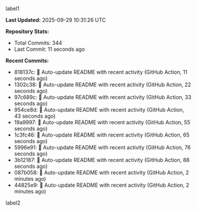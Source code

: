 
label1 
<!-- ACTIVITY_START -->
**Last Updated:** 2025-09-29 10:31:26 UTC

**Repository Stats:**
- Total Commits: 344
- Last Commit: 11 seconds ago

**Recent Commits:**
- 818137c: 🤖 Auto-update README with recent activity (GitHub Action, 11 seconds ago)
- 1302c38: 🤖 Auto-update README with recent activity (GitHub Action, 22 seconds ago)
- 97c689c: 🤖 Auto-update README with recent activity (GitHub Action, 33 seconds ago)
- 954ce8d: 🤖 Auto-update README with recent activity (GitHub Action, 43 seconds ago)
- 19a9997: 🤖 Auto-update README with recent activity (GitHub Action, 55 seconds ago)
- 1c3fc46: 🤖 Auto-update README with recent activity (GitHub Action, 65 seconds ago)
- 5996e91: 🤖 Auto-update README with recent activity (GitHub Action, 76 seconds ago)
- 3b12187: 🤖 Auto-update README with recent activity (GitHub Action, 88 seconds ago)
- 087b058: 🤖 Auto-update README with recent activity (GitHub Action, 2 minutes ago)
- 44825e9: 🤖 Auto-update README with recent activity (GitHub Action, 2 minutes ago)
<!-- ACTIVITY_END -->

label2
